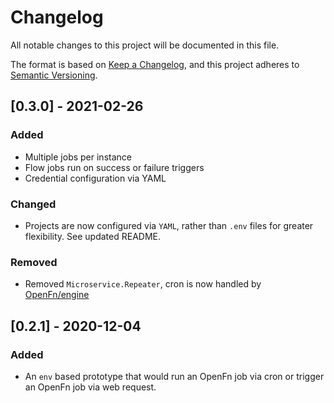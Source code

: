 # Changelog

All notable changes to this project will be documented in this file.

The format is based on [Keep a Changelog](https://keepachangelog.com/en/1.0.0/),
and this project adheres to
[Semantic Versioning](https://semver.org/spec/v2.0.0.html).

## [0.3.0] - 2021-02-26

### Added

- Multiple jobs per instance
- Flow jobs run on success or failure triggers
- Credential configuration via YAML

### Changed

- Projects are now configured via `YAML`, rather than `.env` files for greater
  flexibility. See updated README.

### Removed

- Removed `Microservice.Repeater`, cron is now handled by
  [OpenFn/engine](https://github.com/openfn/engine)

## [0.2.1] - 2020-12-04

### Added

- An `env` based prototype that would run an OpenFn job via cron or trigger an
  OpenFn job via web request.
